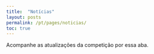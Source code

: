 ```yaml
---
title:  "Notícias"
layout: posts
permalink: /pt/pages/noticias/
toc: true
---
```


Acompanhe as atualizações da competição por essa aba.